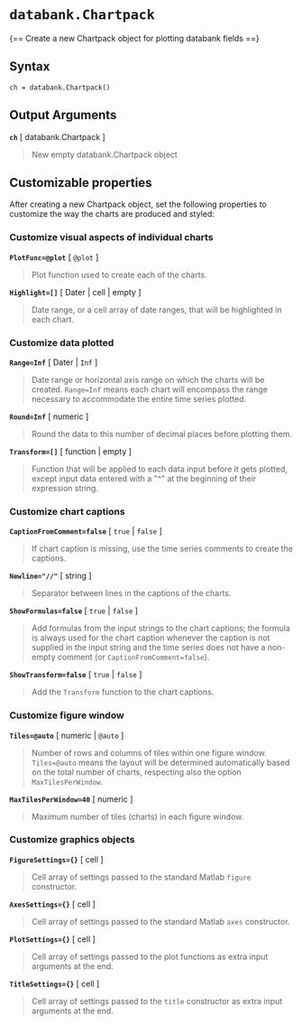 # `databank.Chartpack`

{== Create a new Chartpack object for plotting databank fields ==}


## Syntax

    ch = databank.Chartpack()


## Output Arguments

__`ch`__ [ databank.Chartpack ]
>
> New empty databank.Chartpack object
>

## Customizable properties

After creating a new Chartpack object, set the following properties to
customize the way the charts are produced and styled: 

### Customize visual aspects of individual charts

__`PlotFunc=@plot`__ [ `@plot` ]
>
>  Plot function used to create each of the charts.
>

__`Highlight=[]`__ [ Dater | cell | empty ]
>
> Date range, or a cell array of date ranges, that will be highlighted in
> each chart.
>

### Customize data plotted

__`Range=Inf`__ [ Dater | `Inf` ]
>
> Date range or horizontal axis range on which the charts will be created.
> `Range=Inf` means each chart will encompass the range necessary to
> accommodate the entire time series plotted.
>

__`Round=Inf`__ [ numeric ]
>
> Round the data to this number of decimal places before plotting them.
>

__`Transform=[]`__ [ function | empty ]
>
> Function that will be applied to each data input before it gets plotted,
> except input data entered with a "^" at the beginning of their expression
> string.
>

### Customize chart captions

__`CaptionFromComment=false`__  [ `true` | `false` ]
>
> If chart caption is missing, use the time series comments to create the
> captions.
>

__`Newline="//"`__ [ string ] 
>
> Separator between lines in the captions of the charts.
>

__`ShowFormulas=false`__ [ `true` | `false` ]
>
> Add formulas from the input strings to the chart captions; the formula is
> always used for the chart caption whenever the caption is not supplied in
> the input string and the time series does not have a non-empty comment
> (or `CaptionFromComment=false`).
>

__`ShowTransform=false`__ [ `true` | `false` ]
>
> Add the `Transform` function to the chart captions.
>

### Customize figure window

__`Tiles=@auto`__ [ numeric | `@auto` ]
>
> Number of rows and columns of tiles within one figure window.
> `Tiles=@auto` means the layout will be determined automatically based on
> the total number of charts, respecting also the option
> `MaxTilesPerWindow`.
>

__`MaxTilesPerWindow=40`__ [ numeric ]
>
> Maximum number of tiles (charts) in each figure window.
>

### Customize graphics objects

__`FigureSettings={}`__ [ cell ]
>
> Cell array of settings passed to the standard Matlab `figure` constructor.
>

__`AxesSettings={}`__ [ cell ]
>
> Cell array of settings passed to the standard Matlab `axes` constructor.
>

__`PlotSettings={}`__ [ cell ]
>
> Cell array of settings passed to the plot functions as extra input
> arguments at the end.
>

__`TitleSettings={}`__ [ cell ]
>
> Cell array of settings passed to the `title` constructor as extra input
> arguments at the end.
>

